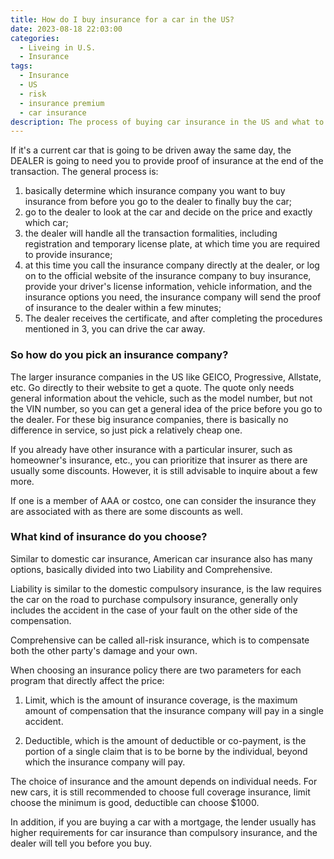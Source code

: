 ```yaml
---
title: How do I buy insurance for a car in the US?
date: 2023-08-18 22:03:00
categories:
  - Liveing in U.S.
  - Insurance
tags:
  - Insurance
  - US
  - risk
  - insurance premium
  - car insurance
description: The process of buying car insurance in the US and what to expect
---
```


If it's a current car that is going to be driven away the same day, the DEALER is going to need you to provide proof of insurance at the end of the transaction. The general process is:

1. basically determine which insurance company you want to buy insurance from before you go to the dealer to finally buy the car;
2. go to the dealer to look at the car and decide on the price and exactly which car;
3. the dealer will handle all the transaction formalities, including registration and temporary license plate, at which time you are required to provide insurance;
4. at this time you call the insurance company directly at the dealer, or log on to the official website of the insurance company to buy insurance, provide your driver's license information, vehicle information, and the insurance options you need, the insurance company will send the proof of insurance to the dealer within a few minutes;
5. The dealer receives the certificate, and after completing the procedures mentioned in 3, you can drive the car away.

### So how do you pick an insurance company?

The larger insurance companies in the US like GEICO, Progressive, Allstate, etc. Go directly to their website to get a quote. The quote only needs general information about the vehicle, such as the model number, but not the VIN number, so you can get a general idea of the price before you go to the dealer. For these big insurance companies, there is basically no difference in service, so just pick a relatively cheap one.

If you already have other insurance with a particular insurer, such as homeowner's insurance, etc., you can prioritize that insurer as there are usually some discounts. However, it is still advisable to inquire about a few more.

If one is a member of AAA or costco, one can consider the insurance they are associated with as there are some discounts as well.

### What kind of insurance do you choose?

Similar to domestic car insurance, American car insurance also has many options, basically divided into two Liability and Comprehensive.

Liability is similar to the domestic compulsory insurance, is the law requires the car on the road to purchase compulsory insurance, generally only includes the accident in the case of your fault on the other side of the compensation.

Comprehensive can be called all-risk insurance, which is to compensate both the other party's damage and your own.

When choosing an insurance policy there are two parameters for each program that directly affect the price:

1. Limit, which is the amount of insurance coverage, is the maximum amount of compensation that the insurance company will pay in a single accident.

2. Deductible, which is the amount of deductible or co-payment, is the portion of a single claim that is to be borne by the individual, beyond which the insurance company will pay.

The choice of insurance and the amount depends on individual needs. For new cars, it is still recommended to choose full coverage insurance, limit choose the minimum is good, deductible can choose $1000.

In addition, if you are buying a car with a mortgage, the lender usually has higher requirements for car insurance than compulsory insurance, and the dealer will tell you before you buy.



